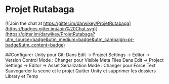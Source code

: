 # Projet Rutabaga

[![Join the chat at https://gitter.im/darwikey/ProjetRutabaga](https://badges.gitter.im/Join%20Chat.svg)](https://gitter.im/darwikey/ProjetRutabaga?utm_source=badge&utm_medium=badge&utm_campaign=pr-badge&utm_content=badge)

##Configurer Unity pour Git:
Dans Edit → Project Settings → Editor → Version Control Mode : Changer pour Visible Meta Files 
Dans Edit → Project Settings → Editor → Asset Serialization Mode : Changer pour Force Text
Sauvegarder la scene et le projet
Quitter Unity et supprimer les dossiers Library et Temp

